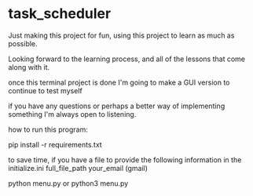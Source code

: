 # task_scheduler

Just making this project for fun, using this project to learn as much as possible.

Looking forward to the learning process, and all of the lessons that come along with it.

once this terminal project is done I'm going to make a GUI version to continue to test myself

if you have any questions or perhaps a better way of implementing something I'm always open to listening.


how to run this program:

pip install -r requirements.txt

to save time, if you have a file to provide the following information in the initialize.ini
full_file_path
your_email (gmail)

python menu.py
or python3 menu.py